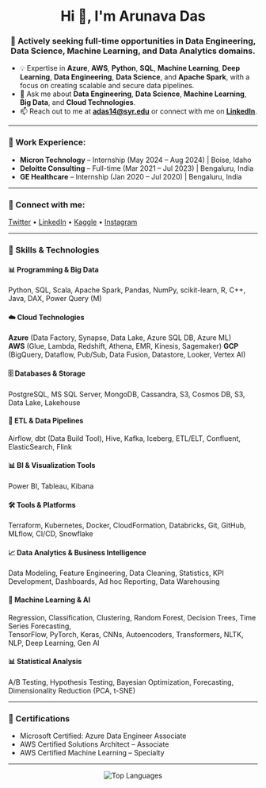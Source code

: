 <h1 align="center">Hi 👋, I'm Arunava Das</h1>
<h3 align="center">
🚀 Actively seeking full-time opportunities in <b>Data Engineering</b>, <b>Data Science</b>, <b>Machine Learning</b>, and <b>Data Analytics</b> domains.
</h3>

- 💡 Expertise in **Azure**, **AWS**, **Python**, **SQL**, **Machine Learning**, **Deep Learning**, **Data Engineering**, **Data Science**, and **Apache Spark**, with a focus on creating scalable and secure data pipelines.  
- 💬 Ask me about **Data Engineering**, **Data Science**, **Machine Learning**, **Big Data**, and **Cloud Technologies**.  
- 📫 Reach out to me at **adas14@syr.edu** or connect with me on **[LinkedIn](https://linkedin.com/in/arunavadas005)**.  

---

### 💼 Work Experience:
- **Micron Technology** – Internship (May 2024 – Aug 2024) | Boise, Idaho  
- **Deloitte Consulting** – Full-time (Mar 2021 – Jul 2023) | Bengaluru, India  
- **GE Healthcare** – Internship (Jan 2020 – Jul 2020) | Bengaluru, India  

---

### 🔗 Connect with me:
<p align="left">
  <a href="https://twitter.com/mr_noblebanter" target="_blank">Twitter</a> • 
  <a href="https://www.linkedin.com/in/arunavadas005/" target="_blank">LinkedIn</a> • 
  <a href="https://kaggle.com/ad0507" target="_blank">Kaggle</a> • 
  <a href="https://instagram.com/arunava_das05" target="_blank">Instagram</a>
</p>

---

### 🧠 Skills & Technologies

#### 📊 Programming & Big Data
Python, SQL, Scala, Apache Spark, Pandas, NumPy, scikit-learn, R, C++, Java, DAX, Power Query (M)

#### ☁️ Cloud Technologies
**Azure** (Data Factory, Synapse, Data Lake, Azure SQL DB, Azure ML)  
**AWS** (Glue, Lambda, Redshift, Athena, EMR, Kinesis, Sagemaker) 
**GCP** (BigQuery, Dataflow, Pub/Sub, Data Fusion, Datastore, Looker, Vertex AI)

#### 🗄️ Databases & Storage
PostgreSQL, MS SQL Server, MongoDB, Cassandra, S3, Cosmos DB, S3, Data Lake, Lakehouse

#### 🔁 ETL & Data Pipelines
Airflow, dbt (Data Build Tool), Hive, Kafka, Iceberg, ETL/ELT, Confluent, ElasticSearch, Flink

#### 📊 BI & Visualization Tools
Power BI, Tableau, Kibana

#### 🛠️ Tools & Platforms
Terraform, Kubernetes, Docker, CloudFormation, Databricks, Git, GitHub, MLflow, CI/CD, Snowflake

#### 📈 Data Analytics & Business Intelligence
Data Modeling, Feature Engineering, Data Cleaning, Statistics, KPI Development, Dashboards, Ad hoc Reporting, Data Warehousing

#### 🤖 Machine Learning & AI
Regression, Classification, Clustering, Random Forest, Decision Trees, Time Series Forecasting,  
TensorFlow, PyTorch, Keras, CNNs, Autoencoders, Transformers, NLTK, NLP, Deep Learning, Gen AI

#### 📊 Statistical Analysis
A/B Testing, Hypothesis Testing, Bayesian Optimization, Forecasting, Dimensionality Reduction (PCA, t-SNE)

---

### 📜 Certifications
- Microsoft Certified: Azure Data Engineer Associate  
- AWS Certified Solutions Architect – Associate  
- AWS Certified Machine Learning – Specialty  

---

<p align="center">
  <img src="https://github-readme-stats.vercel.app/api/top-langs?username=ad0507&show_icons=true&locale=en&layout=compact" alt="Top Languages" />
</p>
